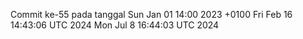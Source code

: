 Commit ke-55 pada tanggal Sun Jan 01 14:00 2023 +0100
Fri Feb 16 14:43:06 UTC 2024
Mon Jul  8 16:44:03 UTC 2024
